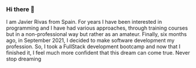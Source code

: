 ### Hi there 👋
I am Javier Rivas from Spain. 
For years I have been interested in programming and I have had various approaches, through training courses but in a non-professional way but rather as an amateur. 
Finally, six months ago, in September 2021, I decided to make software development my profession. 
So, I took a FullStack development bootcamp and now that I finished it, I feel much more confident that this dream can come true.
Never stop dreaming



<!--
**rivi21/rivi21** is a ✨ _special_ ✨ repository because its `README.md` (this file) appears on your GitHub profile.

Here are some ideas to get you started:

- 🔭 I’m currently working on ...
- 🌱 I’m currently learning ...
- 👯 I’m looking to collaborate on ...
- 🤔 I’m looking for help with ...
- 💬 Ask me about ...
- 📫 How to reach me: ...
- 😄 Pronouns: ...
- ⚡ Fun fact: ...
-->
